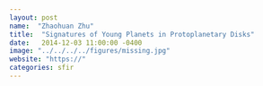 ```yaml
---
layout: post
name:  "Zhaohuan Zhu"
title:  "Signatures of Young Planets in Protoplanetary Disks"
date:   2014-12-03 11:00:00 -0400
image: "../../../../figures/missing.jpg"
website: "https://"
categories: sfir
---
```



